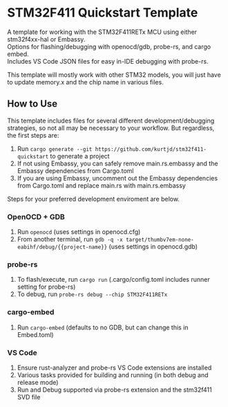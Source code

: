 # STM32F411 Quickstart Template
A template for working with the STM32F411RETx MCU using either stm32f4xx-hal or Embassy.  
Options for flashing/debugging with openocd/gdb, probe-rs, and cargo embed.  
Includes VS Code JSON files for easy in-IDE debugging with probe-rs.

This template will mostly work with other STM32 models, you will just have to update memory.x
and the chip name in various files.

## How to Use
This template includes files for several different development/debugging strategies, so not all
may be necessary to your workflow. But regardless, the first steps are:

1. Run `cargo generate --git https://github.com/kurtjd/stm32f411-quickstart` to generate a project
1. If not using Embassy, you can safely remove main.rs.embassy and the Embassy dependencies from Cargo.toml
2. If you are using Embassy, uncomment out the Embassy dependencies from Cargo.toml and replace main.rs with main.rs.embassy

Steps for your preferred development enviroment are below.

### OpenOCD + GDB
1. Run `openocd` (uses settings in openocd.cfg)
2. From another terminal, run `gdb -q -x target/thumbv7em-none-eabihf/debug/{{project-name}}` (uses settings in openocd.gdb)

### probe-rs
1. To flash/execute, run `cargo run` (.cargo/config.toml includes runner setting for probe-rs)
2. To debug, run `probe-rs debug --chip STM32F411RETx`

### cargo-embed
1. Run `cargo-embed` (defaults to no GDB, but can change this in Embed.toml)

### VS Code
1. Ensure rust-analyzer and probe-rs VS Code extensions are installed
2. Various tasks provided for building and running (in both debug and release mode)
3. Run and Debug supported via probe-rs extension and the stm32f411 SVD file
